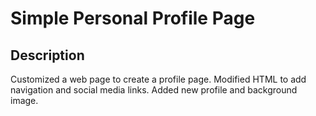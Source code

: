 #  Simple Personal Profile Page

## Description

Customized a web page to create a profile page.  Modified HTML to add navigation and social media links. Added new profile and background image.
